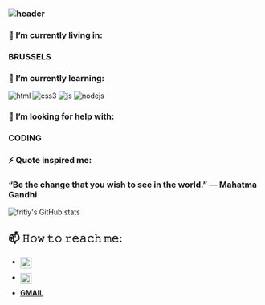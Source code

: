 ### ![header](https://capsule-render.vercel.app/api?type=Rounded&color=gradient&text=Hello-Am-Firewyni&hight=500&fontSize=50&textBg=false)



###  🔭 I’m currently living in: 
  ###   BRUSSELS
###  🌱 I’m currently learning:
   ![html](https://img.shields.io/badge/html5%20-%23E34F26.svg?&style=for-the-badge&logo=html5&logoColor=white)
   ![css3](https://img.shields.io/badge/css3%20-%231572B6.svg?&style=for-the-badge&logo=css3&logoColor=white)
   ![js](https://img.shields.io/badge/javascript%20-%23323330.svg?&style=for-the-badge&logo=javascript&logoColor=%23F7DF1E)
   ![nodejs](https://img.shields.io/badge/node.js%20-%2343853D.svg?&style=for-the-badge&logo=node.js&logoColor=white)
###  🤔 I’m looking for help with: 
###   CODING
###  ⚡ Quote inspired me: 
###   “Be the change that you wish to see in the world.”  ― Mahatma Gandhi
               

![fritiy's GitHub stats](https://github-readme-stats.vercel.app/api?username=firity&show_icons=true&theme=radical)


## 📫 𝙷𝚘𝚠 𝚝𝚘 𝚛𝚎𝚊𝚌𝚑 𝚖𝚎:

* <a href="https://twitter.com/FRITIY">
  <img align="left" alt="FRITIY| Twitter" width="22px" src="https://raw.githubusercontent.com/peterthehan/peterthehan/master/assets/twitter.svg" />
</a>

* <a href="https://www.linkedin.com/in/firewyni getahun/">
  <img align="left" alt="firewyni getahun's LinkedIN" width="22px" src="https://raw.githubusercontent.com/peterthehan/peterthehan/master/assets/linkedin.svg" />
</a>

* **[GMAIL](firewynigetahun@gmail.com)**
